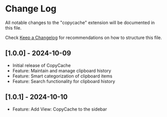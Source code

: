 # Change Log

All notable changes to the "copycache" extension will be documented in this file.

Check [Keep a Changelog](http://keepachangelog.com/) for recommendations on how to structure this file.

## [1.0.0] - 2024-10-09
- Initial release of CopyCache
- Feature: Maintain and manage clipboard history
- Feature: Smart categorization of clipboard items
- Feature: Search functionality for clipboard history

## [1.0.1] - 2024-10-10
- Feature: Add View: CopyCache to the sidebar
